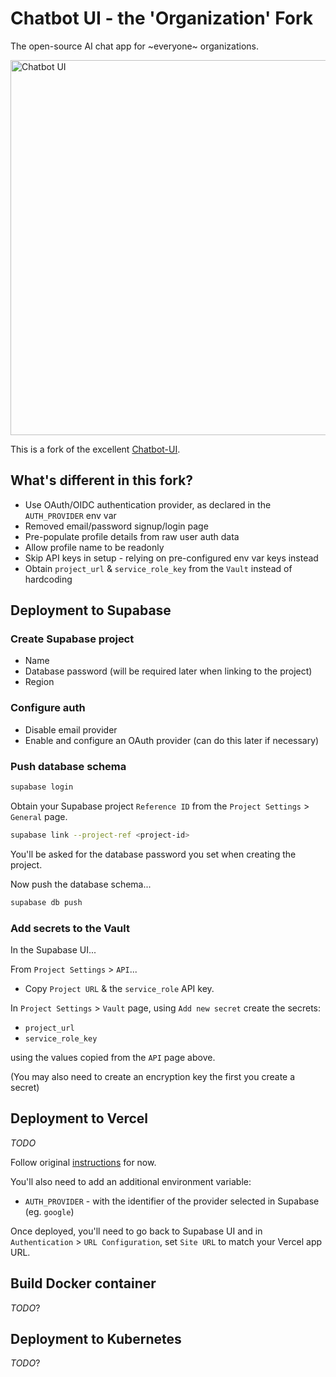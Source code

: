 # Chatbot UI - the 'Organization' Fork

The open-source AI chat app for ~everyone~ organizations.

<img src="./public/readme/screenshot.png" alt="Chatbot UI" width="600">

This is a fork of the excellent [Chatbot-UI](https://github.com/mckaywrigley/chatbot-ui).

## What's different in this fork?

- Use OAuth/OIDC authentication provider, as declared in the `AUTH_PROVIDER` env var
- Removed email/password signup/login page
- Pre-populate profile details from raw user auth data
- Allow profile name to be readonly
- Skip API keys in setup - relying on pre-configured env var keys instead
- Obtain `project_url` & `service_role_key` from the `Vault` instead of hardcoding

## Deployment to Supabase

### Create Supabase project

- Name
- Database password (will be required later when linking to the project)
- Region

### Configure auth

- Disable email provider
- Enable and configure an OAuth provider (can do this later if necessary)

### Push database schema

```sh
supabase login
```

Obtain your Supabase project `Reference ID` from the `Project Settings` > `General` page.

```sh
supabase link --project-ref <project-id>
```

You'll be asked for the database password you set when creating the project.

Now push the database schema...

```sh
supabase db push
```

### Add secrets to the Vault

In the Supabase UI...

From `Project Settings` > `API`...

- Copy `Project URL` & the `service_role` API key.

In `Project Settings` > `Vault` page, using `Add new secret` create the secrets:

- `project_url`
- `service_role_key`

using the values copied from the `API` page above.

(You may also need to create an encryption key the first you create a secret)

## Deployment to Vercel

_TODO_

Follow original [instructions](./README.md#3-set-up-frontend-with-vercel) for now.

You'll also need to add an additional environment variable:

- `AUTH_PROVIDER` - with the identifier of the provider selected in Supabase (eg. `google`)

Once deployed, you'll need to go back to Supabase UI and in `Authentication` > `URL Configuration`,
set `Site URL` to match your Vercel app URL.

## Build Docker container

_TODO_?

## Deployment to Kubernetes

_TODO_?

